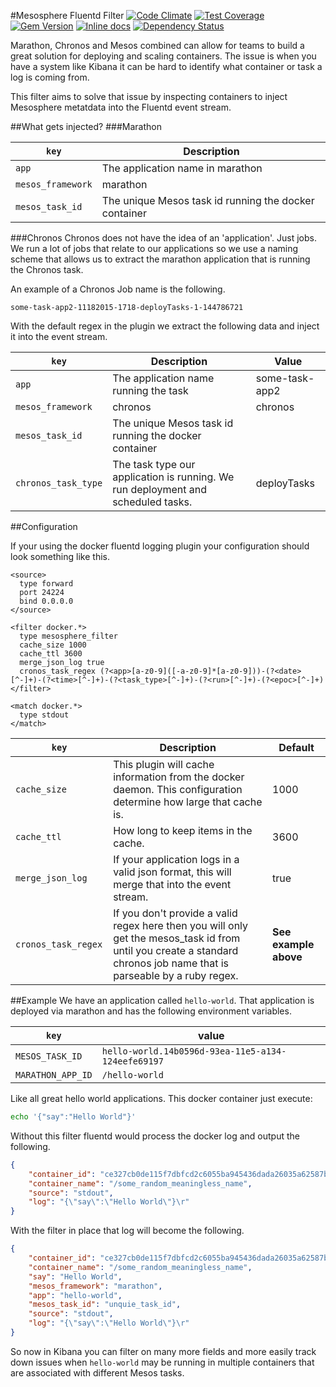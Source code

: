 #Mesosphere Fluentd Filter
[![Code Climate](https://codeclimate.com/github/joshughes/fluent-plugin-ecs-filter/badges/gpa.svg)](https://codeclimate.com/github/joshughes/fluent-plugin-ecs-filter)
[![Test Coverage](https://codeclimate.com/github/joshughes/fluent-plugin-ecs-filter/badges/coverage.svg)](https://codeclimate.com/github/joshughes/fluent-plugin-ecs-filter/coverage)
[![Gem Version](https://badge.fury.io/rb/fluent-plugin-ecs-filter.svg)](https://badge.fury.io/rb/fluent-plugin-ecs-filter)
[![Inline docs](http://inch-ci.org/github/joshughes/fluent-plugin-ecs-filter.svg?branch=master)](http://inch-ci.org/github/joshughes/fluent-plugin-ecs-filter)
[![Dependency Status](https://www.versioneye.com/user/projects/5748a0dace8d0e004505f7cd/badge.svg?style=flat)](https://www.versioneye.com/user/projects/5748a0dace8d0e004505f7cd)

Marathon, Chronos and Mesos combined can allow for teams to build a great solution for deploying and scaling containers. The issue is when you have a system like Kibana it can be hard to identify what container or task a log is coming from.

This filter aims to solve that issue by inspecting containers to inject Mesosphere metatdata into the Fluentd event stream.

##What gets injected?
###Marathon

|`key`|  Description  |
|---|---|
|`app`|  The application name in marathon  |
|  `mesos_framework` |  marathon |
| `mesos_task_id` | The unique Mesos task id running the docker container |

###Chronos
Chronos does not have the idea of an 'application'. Just jobs. We run a lot of jobs that relate to our applications so we use a naming scheme that allows us to extract the marathon application that is running the Chronos task.

An example of a Chronos Job name is the following.

`some-task-app2-11182015-1718-deployTasks-1-144786721`

With the default regex in the plugin we extract the following data and inject it into the event stream.

|`key`|  Description  | Value |
|---|---|---|
|`app`|  The application name running the task  | some-task-app2 |
|  `mesos_framework` |  chronos | chronos |
| `mesos_task_id` | The unique Mesos task id running the docker container | |
| `chronos_task_type` | The task type our application is running. We run deployment and scheduled tasks. | deployTasks |

##Configuration

If your using the docker fluentd logging plugin your configuration should look something like this.



```
<source>
  type forward
  port 24224
  bind 0.0.0.0
</source>

<filter docker.*>
  type mesosphere_filter
  cache_size 1000
  cache_ttl 3600
  merge_json_log true
  cronos_task_regex (?<app>[a-z0-9]([-a-z0-9]*[a-z0-9]))-(?<date>[^-]+)-(?<time>[^-]+)-(?<task_type>[^-]+)-(?<run>[^-]+)-(?<epoc>[^-]+)
</filter>

<match docker.*>
  type stdout
</match>
```

|`key`|  Description  | Default |
|---|---|---|
|`cache_size`|  This plugin will cache information from the docker daemon. This configuration determine how large that cache is. | 1000 |
|  `cache_ttl ` |  How long to keep items in the cache. | 3600 |
| `merge_json_log ` | If your application logs in a valid json format, this will merge that into the event stream. | true |
| `cronos_task_regex ` | If you don't provide a valid regex here then you will only get the mesos_task id from until you create a standard chronos job name that is parseable by a ruby regex. | **See example above** |


##Example
We have an application called `hello-world`. That application is deployed via marathon and has the following environment variables.

|`key`|  value  |
|---|---|
| `MESOS_TASK_ID` | `hello-world.14b0596d-93ea-11e5-a134-124eefe69197`|
| `MARATHON_APP_ID` | `/hello-world`|

Like all great hello world applications. This docker container just execute:

```bash
echo '{"say":"Hello World"}'
```

Without this filter fluentd would process the docker log and output the following.

```json
{
	"container_id": "ce327cb0de115f7dbfcd2c6055ba945436dada26035a62587b951332a028a530",
	"container_name": "/some_random_meaningless_name",
	"source": "stdout",
	"log": "{\"say\":\"Hello World\"}\r"
}
```

With the filter in place that log will become the following.

```json
{
	"container_id": "ce327cb0de115f7dbfcd2c6055ba945436dada26035a62587b951332a028a530",
	"container_name": "/some_random_meaningless_name",
	"say": "Hello World",
	"mesos_framework": "marathon",
	"app": "hello-world",
	"mesos_task_id": "unquie_task_id",
	"source": "stdout",
	"log": "{\"say\":\"Hello World\"}\r"
}
```

So now in Kibana you can filter on many more fields and more easily track down issues when `hello-world` may be running in multiple containers that are associated with different Mesos tasks.
